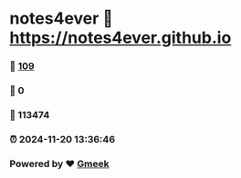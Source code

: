 # notes4ever :link: https://notes4ever.github.io 
### :page_facing_up: [109](https://notes4ever.github.io/tag.html) 
### :speech_balloon: 0 
### :hibiscus: 113474 
### :alarm_clock: 2024-11-20 13:36:46 
### Powered by :heart: [Gmeek](https://github.com/Meekdai/Gmeek)
